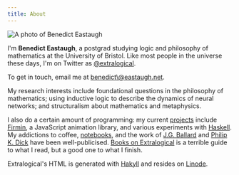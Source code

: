 ```yaml
---
title: About
---
```


<div class="image imageright">
  <img title="YT"
       alt="A photo of Benedict Eastaugh"
       src="$root/images/me.jpg">
</div>

I'm **Benedict Eastaugh**, a postgrad studying logic and philosophy of
mathematics at the University of Bristol. Like most people in the universe
these days, I'm on Twitter as [@extralogical][twitter].

To get in touch, email me at [benedict\\@eastaugh.net][mail].

My research interests include foundational questions in the philosophy of
mathematics; using inductive logic to describe the dynamics of neural networks;
and structuralism about mathematics and metaphysics.

I also do a certain amount of programming: my current [projects] include
[Firmin][firmin], a JavaScript animation library, and various experiments with
[Haskell][haskell]. My addictions to coffee, [notebooks], and the work of
[J.G. Ballard][ballard] and [Philip K. Dick][pkd] have been well-publicised.
[Books on Extralogical][books] is a terrible guide to what I read, but a good
one to what I finish.

Extralogical's HTML is generated with [Hakyll][hakyll] and resides on
[Linode][linode].

  [projects]:  $root/projects
  [firmin]:    $root/projects/firmin
  [haskell]:   http://haskell.org
  [notebooks]: $root/about/notebooks
  [ballard]:   http://www.ballardian.com
  [pkd]:       http://archive.extralogical.net/taxon/philip-k-dick
  [mail]:      mailto:benedict@eastaugh.net
  [twitter]:   http://twitter.com/extralogical
  [books]:     http://books.extralogical.net
  [hakyll]:    http://jaspervdj.be/hakyll
  [linode]:    http://www.linode.com/?r=d5b087a6d003b8d252fb3e48f23ecc7d95afcbcd
